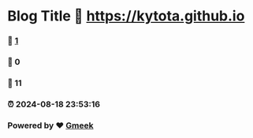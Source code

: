 # Blog Title :link: https://kytota.github.io 
### :page_facing_up: [1](https://kytota.github.io/tag.html) 
### :speech_balloon: 0 
### :hibiscus: 11 
### :alarm_clock: 2024-08-18 23:53:16 
### Powered by :heart: [Gmeek](https://github.com/Meekdai/Gmeek)
